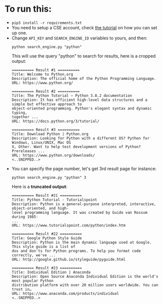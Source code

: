 # To run this:
- `pip3 install -r requirements.txt`
- You need to setup a CSE account, check [the tutorial](https://www.thepythoncode.com/article/use-google-custom-search-engine-api-in-python) on how you can set up one. 
- Change `API_KEY` and `SEARCH_ENGINE_ID` variables to yours, and then:
    ```
    python search_engine.py "python"
    ```
    This will use the query "python" to search for results, here is a cropped output:
    ```
    ========== Result #1 ==========
    Title: Welcome to Python.org
    Description: The official home of the Python Programming Language.
    URL: https://www.python.org/

    ========== Result #2 ==========
    Title: The Python Tutorial — Python 3.8.2 documentation
    Description: It has efficient high-level data structures and a simple but effective approach to 
    object-oriented programming. Python's elegant syntax and dynamic typing,
    together ...
    URL: https://docs.python.org/3/tutorial/

    ========== Result #3 ==========
    Title: Download Python | Python.org
    Description: Looking for Python with a different OS? Python for Windows, Linux/UNIX, Mac OS     
    X, Other. Want to help test development versions of Python? Prereleases ...
    URL: https://www.python.org/downloads/
    <..SNIPPED..>
    ```
- You can specify the page number, let's get 3rd result page for instance:
    ```
    python search_engine.py "python" 3
    ```
    Here is a **truncated output**:
    ```
    ========== Result #21 ==========
    Title: Python Tutorial - Tutorialspoint
    Description: Python is a general-purpose interpreted, interactive, object-oriented, and high-  
    level programming language. It was created by Guido van Rossum during 1985-
    ...
    URL: https://www.tutorialspoint.com/python/index.htm

    ========== Result #22 ==========
    Title: Google Python Style Guide
    Description: Python is the main dynamic language used at Google. This style guide is a list of 
    dos and don'ts for Python programs. To help you format code correctly, we've ...
    URL: http://google.github.io/styleguide/pyguide.html

    ========== Result #23 ==========
    Title: Individual Edition | Anaconda
    Description: Open Source Anaconda Individual Edition is the world's most popular Python        
    distribution platform with over 20 million users worldwide. You can trust in…
    URL: https://www.anaconda.com/products/individual
    <..SNIPPED..>
    ```